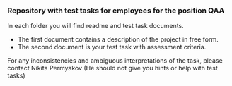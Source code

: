 ### Repository with test tasks for employees for the position QAA

In each folder you will find readme and test task documents.
- The first document contains a description of the project in free form.
- The second document is your test task with assessment criteria.

For any inconsistencies and ambiguous interpretations of the task, please contact Nikita Permyakov (He should not give you hints or help with test tasks)
